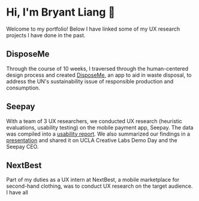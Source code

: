 # Hi, I'm Bryant Liang 🙂

Welcome to my portfolio! Below I have linked some of my UX research projects I have done in the past. 

<!-- 
Useful Links
1. Basic Github Markdown: https://docs.github.com/en/get-started/writing-on-github/getting-started-with-writing-and-formatting-on-github/basic-writing-and-formatting-syntax
2. DH 110 Github Web Documentation (turning it into index.html): https://docs.google.com/document/d/1vpEVgwfK1LEzB7UEqBU0UpTRvDqYNHJKQGJXOTFqaYU/edit
3. DH 110 Responsive/Bootstrap Tutorial (making it nice): https://docs.google.com/document/d/1CyYUvt42pAI6hiE1CmHUlvB4nJ4RwENeRrh5m_W42jI/edit
-->

## DisposeMe 
Through the course of 10 weeks, I traversed through the human-centered design process and created [DisposeMe](https://github.com/brygoesmoo/DH110/tree/main/Portfolio), an app to aid in waste disposal, to address the UN's sustainability issue of responsible production and consumption. 

## Seepay
With a team of 3 UX researchers, we conducted UX research (heuristic evaluations, usability testing) on the mobile payment app, Seepay. The data was compiled into a [usability report](https://drive.google.com/file/d/1rKBLxrFM66W1Xq9ECBqj0PpdzZ-j2HBB/view?usp=sharing). We also summarized our findings in a [presentation](https://drive.google.com/file/d/1ub9fs-LU3hb_aM4atjm28EgqUDebTloO/view?usp=sharing) and shared it on UCLA Creative Labs Demo Day and the Seepay CEO.

## NextBest
Part of my duties as a UX intern at NextBest, a mobile marketplace for second-hand clothing, was to conduct UX research on the target audience. I have all
